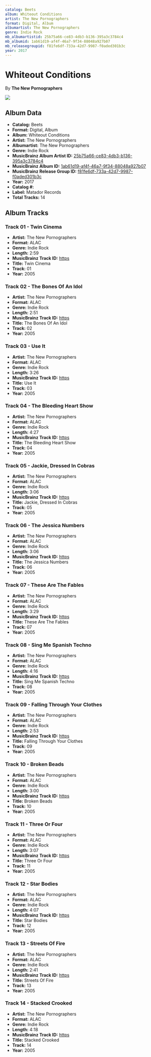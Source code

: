 ```yaml
---
catalog: Beets
album: Whiteout Conditions
artist: The New Pornographers
format: Digital, Album
albumartist: The New Pornographers
genre: Indie Rock
mb_albumartistid: 25b75a66-ce83-4db3-b136-395a3c3784c4
mb_albumid: 1ab61d19-af4f-46a7-9f34-88048a927b07
mb_releasegroupid: f81fe6df-733a-42d7-9987-f0aded301b3c
year: 2017
---
```


# Whiteout Conditions

By **The New Pornographers**

![](../../assets/beetscovers/The_New_Pornographers-Whiteout_Conditions.jpg)

## Album Data

- **Catalog:** Beets
- **Format:** Digital, Album
- **Album:** Whiteout Conditions
- **Artist:** The New Pornographers
- **Albumartist:** The New Pornographers
- **Genre:** Indie Rock
- **MusicBrainz Album Artist ID:** [25b75a66-ce83-4db3-b136-395a3c3784c4](https://musicbrainz.org/artist/25b75a66-ce83-4db3-b136-395a3c3784c4)
- **MusicBrainz Album ID:** [1ab61d19-af4f-46a7-9f34-88048a927b07](https://musicbrainz.org/release/1ab61d19-af4f-46a7-9f34-88048a927b07)
- **MusicBrainz Release Group ID:** [f81fe6df-733a-42d7-9987-f0aded301b3c](https://musicbrainz.org/release-group/f81fe6df-733a-42d7-9987-f0aded301b3c)
- **Year:** 2017
- **Catalog #:** 
- **Label:** Matador Records
- **Total Tracks:** 14

## Album Tracks

### Track 01 - Twin Cinema

- **Artist:** The New Pornographers
- **Format:** ALAC
- **Genre:** Indie Rock
- **Length:** 2:59
- **MusicBrainz Track ID:** [https](https://musicbrainz.org/recording/https)
- **Title:** Twin Cinema
- **Track:** 01
- **Year:** 2005

### Track 02 - The Bones Of An Idol

- **Artist:** The New Pornographers
- **Format:** ALAC
- **Genre:** Indie Rock
- **Length:** 2:51
- **MusicBrainz Track ID:** [https](https://musicbrainz.org/recording/https)
- **Title:** The Bones Of An Idol
- **Track:** 02
- **Year:** 2005

### Track 03 - Use It

- **Artist:** The New Pornographers
- **Format:** ALAC
- **Genre:** Indie Rock
- **Length:** 3:26
- **MusicBrainz Track ID:** [https](https://musicbrainz.org/recording/https)
- **Title:** Use It
- **Track:** 03
- **Year:** 2005

### Track 04 - The Bleeding Heart Show

- **Artist:** The New Pornographers
- **Format:** ALAC
- **Genre:** Indie Rock
- **Length:** 4:27
- **MusicBrainz Track ID:** [https](https://musicbrainz.org/recording/https)
- **Title:** The Bleeding Heart Show
- **Track:** 04
- **Year:** 2005

### Track 05 - Jackie, Dressed In Cobras

- **Artist:** The New Pornographers
- **Format:** ALAC
- **Genre:** Indie Rock
- **Length:** 3:06
- **MusicBrainz Track ID:** [https](https://musicbrainz.org/recording/https)
- **Title:** Jackie, Dressed In Cobras
- **Track:** 05
- **Year:** 2005

### Track 06 - The Jessica Numbers

- **Artist:** The New Pornographers
- **Format:** ALAC
- **Genre:** Indie Rock
- **Length:** 3:06
- **MusicBrainz Track ID:** [https](https://musicbrainz.org/recording/https)
- **Title:** The Jessica Numbers
- **Track:** 06
- **Year:** 2005

### Track 07 - These Are The Fables

- **Artist:** The New Pornographers
- **Format:** ALAC
- **Genre:** Indie Rock
- **Length:** 3:29
- **MusicBrainz Track ID:** [https](https://musicbrainz.org/recording/https)
- **Title:** These Are The Fables
- **Track:** 07
- **Year:** 2005

### Track 08 - Sing Me Spanish Techno

- **Artist:** The New Pornographers
- **Format:** ALAC
- **Genre:** Indie Rock
- **Length:** 4:16
- **MusicBrainz Track ID:** [https](https://musicbrainz.org/recording/https)
- **Title:** Sing Me Spanish Techno
- **Track:** 08
- **Year:** 2005

### Track 09 - Falling Through Your Clothes

- **Artist:** The New Pornographers
- **Format:** ALAC
- **Genre:** Indie Rock
- **Length:** 2:53
- **MusicBrainz Track ID:** [https](https://musicbrainz.org/recording/https)
- **Title:** Falling Through Your Clothes
- **Track:** 09
- **Year:** 2005

### Track 10 - Broken Beads

- **Artist:** The New Pornographers
- **Format:** ALAC
- **Genre:** Indie Rock
- **Length:** 3:00
- **MusicBrainz Track ID:** [https](https://musicbrainz.org/recording/https)
- **Title:** Broken Beads
- **Track:** 10
- **Year:** 2005

### Track 11 - Three Or Four

- **Artist:** The New Pornographers
- **Format:** ALAC
- **Genre:** Indie Rock
- **Length:** 3:07
- **MusicBrainz Track ID:** [https](https://musicbrainz.org/recording/https)
- **Title:** Three Or Four
- **Track:** 11
- **Year:** 2005

### Track 12 - Star Bodies

- **Artist:** The New Pornographers
- **Format:** ALAC
- **Genre:** Indie Rock
- **Length:** 4:07
- **MusicBrainz Track ID:** [https](https://musicbrainz.org/recording/https)
- **Title:** Star Bodies
- **Track:** 12
- **Year:** 2005

### Track 13 - Streets Of Fire

- **Artist:** The New Pornographers
- **Format:** ALAC
- **Genre:** Indie Rock
- **Length:** 2:41
- **MusicBrainz Track ID:** [https](https://musicbrainz.org/recording/https)
- **Title:** Streets Of Fire
- **Track:** 13
- **Year:** 2005

### Track 14 - Stacked Crooked

- **Artist:** The New Pornographers
- **Format:** ALAC
- **Genre:** Indie Rock
- **Length:** 4:18
- **MusicBrainz Track ID:** [https](https://musicbrainz.org/recording/https)
- **Title:** Stacked Crooked
- **Track:** 14
- **Year:** 2005

